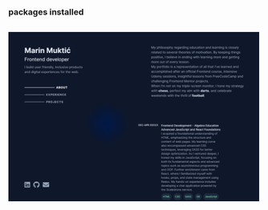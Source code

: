 ### packages installed

```

```

<img src="/src/Images/desktop-preview.png" width="500" alt="Portfolio Preview">
